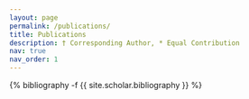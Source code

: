 ```yaml
---
layout: page
permalink: /publications/
title: Publications
description: † Corresponding Author, * Equal Contribution
nav: true
nav_order: 1
---
```

<!-- _pages/publications.md -->
<div class="publications">

{% bibliography -f {{ site.scholar.bibliography }} %}

</div>
